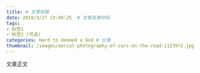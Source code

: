 ```yaml
---
title: # 文章标题  
date: 2018/3/27 13:48:25  # 文章发表时间
tags:
- 标签1
- 标签2 (可选)
categories: Hard to deemed a God # 分类
thumbnail: /images/aerial-photography-of-cars-on-the-road-1123972.jpg
---
```


文章正文
